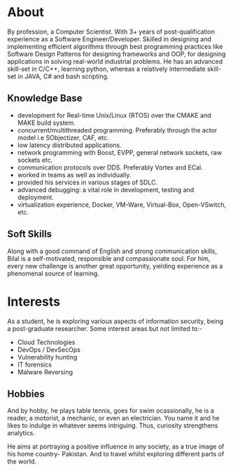 # About
By profession, a Computer Scientist. With 3+ years of post-qualification experience as a Software Engineer/Developer. Skilled in designing and implementing efficient algorithms through best programming practices like Software Design Patterns for designing frameworks and OOP, for designing applications in solving real-world industrial problems. He has an advanced skill-set in C/C++, learning python, whereas a relatively intermediate skill-set in JAVA, C# and bash scripting. 

## Knowledge Base
* development for Real-time Unix/Linux (RTOS) over the CMAKE and MAKE build system.
* concurrent/multithreaded programming. Preferably through the actor model i.e SObjectizer, CAF, etc.
* low latency distributed applications. 
* network programming with Boost, EVPP, general network sockets, raw sockets etc.
* communication protocols over DDS. Preferably Vortex and ECal. 
* worked in teams as well as individually.
* provided his services in various stages of SDLC. 
* advanced debugging: a vital role in development, testing and deployment. 
* virtualization experience, Docker, VM-Ware, Virtual-Box, Open-VSwitch, etc.

## Soft Skills
Along with a good command of English and strong communication skills, Bilal is a self-motivated, responsible and compassionate soul. For him, every new challenge is another great opportunity, yielding experience as a phenomenal source of learning. 

# Interests
As a student, he is exploring various aspects of information security, being a post-graduate researcher. 
Some interest areas but not limited to:-
* Cloud Technologies
* DevOps / DevSecOps
* Vulnerability hunting
* IT forensics
* Malware Reversing

## Hobbies
And by hobby, he plays table tennis, goes for swim ocassionally, he is a reader, a motorist, a mechanic, or even an electrician. You name it and he likes to indulge in whatever seems intriguing. Thus, curiosity strengthens analytics.

He aims at portraying a positive influence in any society, as a true image of his home country- Pakistan. And to travel whilst exploring different parts of the world.
